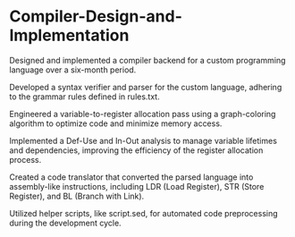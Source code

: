 # Compiler-Design-and-Implementation


Designed and implemented a compiler backend for a custom programming language over a six-month period.

Developed a syntax verifier and parser for the custom language, adhering to the grammar rules defined in 
rules.txt.

Engineered a variable-to-register allocation pass using a graph-coloring algorithm to optimize code and minimize memory access.

Implemented a Def-Use and In-Out analysis to manage variable lifetimes and dependencies, improving the efficiency of the register allocation process.

Created a code translator that converted the parsed language into assembly-like instructions, including 
LDR (Load Register), STR (Store Register), and BL (Branch with Link).

Utilized helper scripts, like 
script.sed, for automated code preprocessing during the development cycle.
